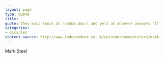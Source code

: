 ```yaml
---
layout: page
type: quote
title: 
quote: They must knock at random doors and yell at whoever answers “If these houses hadn’t been built I could have DRIVEN through here, now GET OUT THE WAY.
categories: 
- bicycles
content-source: http://www.independent.co.uk/opinion/commentators/mark-steel/mark-steel-i-can-see-why-drivers-shout-at-prams-2285370.html
---
```

Mark Steel
